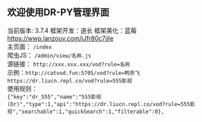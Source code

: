 ## 欢迎使用DR-PY管理界面  
当前版本: 3.7.4 框架开发：道长 框架美化：蓝莓   https://wwp.lanzouv.com/iJfr80c7jjle  
主页面： `/index`  
爬虫JS： `/admin/view/名称.js`  
源链接： `http://xxx.xxx.xxx/vod?rule=名称`  
示例：`http://catvod.fun:5705/vod?rule=鸭奈飞`　　`https://dr.liucn.repl.co/vod?rule=555影视`  
使用规则：  
`{"key":"dr_555","name":"555影视(Dr)","type":1,"api":"https://dr.liucn.repl.co/vod?rule=555影视","searchable":1,"quickSearch":1,"filterable":0},`  

